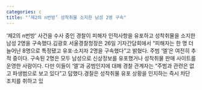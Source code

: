 ```yaml
---
categories: c
title: "‘제2의 n번방’ 성착취물 소지한 남성 2명 구속"
---
```

‘제2의 n번방’ 사건을 수사 중인 경찰이 피해자 인적사항을 유포하고 성착취물을 소지한 남성 2명을 구속했다.김광호 서울경찰청장은 26일 기자간담회에서 “피해자는 한 명 더 늘어난 8명으로 특정됐고 유포·소지자 2명을 구속했다”고 밝혔다. 주범 ‘엘’은 여전히 추적 중이다. 구속된 2명은 모두 남성으로 신상정보를 유포했거나 성착취물 판매 사이트를 운영한 사람이다. 다만 이들이 ‘엘’과 공범인지에 대해 경찰 관계자는 “주범과 관련은 없고 파생범으로 보고 있다”고 답했다.경찰은 성착취물 유포 상황을 인지하는 즉시 차단 조치를 취하고 있